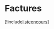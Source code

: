 # Factures

[!include[listeencours](factures.listeencours.autogen.md)]














































